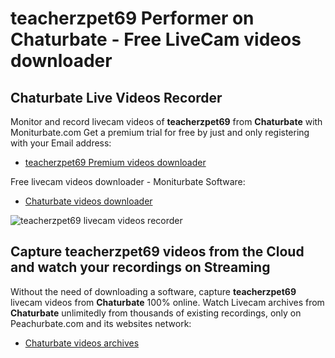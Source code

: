 # teacherzpet69 Performer on Chaturbate - Free LiveCam videos downloader

## Chaturbate Live Videos Recorder

Monitor and record livecam videos of **teacherzpet69** from **Chaturbate** with Moniturbate.com
Get a premium trial for free by just and only registering with your Email address:
* [teacherzpet69 Premium videos downloader](https://moniturbate.com/request-demo-licence-key.html)

Free livecam videos downloader - Moniturbate Software:
* [Chaturbate videos downloader](https://moniturbate.com/moniturbate-download-software.html)

![teacherzpet69 livecam videos recorder](https://peachurnet.com/templates/moniturbate-software.png)


## Capture teacherzpet69 videos from the Cloud and watch your recordings on Streaming

Without the need of downloading a software, capture **teacherzpet69** livecam videos from **Chaturbate** 100% online.
Watch Livecam archives from **Chaturbate** unlimitedly from thousands of existing recordings, only on Peachurbate.com and its websites network:
* [Chaturbate videos archives](https://peachurnet.com/)